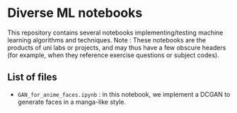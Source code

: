 # Diverse ML notebooks

This repository contains several notebooks implementing/testing machine learning algorithms and techniques. 
Note : These notebooks are the products of uni labs or projects, and may thus have a few obscure headers (for example, when they reference exercise questions or subject codes).

## List of files

 - `GAN_for_anime_faces.ipynb` : in this notebook, we implement a DCGAN to generate faces in a manga-like style.
